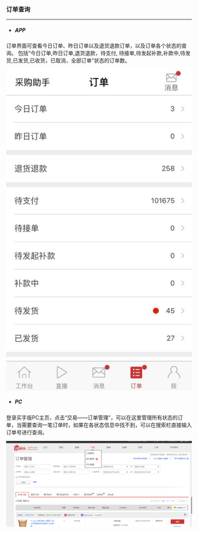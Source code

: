 ### 订单查询

---

* ##### APP

订单界面可查看今日订单、昨日订单以及退货退款订单，以及订单各个状态的查询。 包括“今日订单,昨日订单,退货退款，待支付,         待接单,待发起补款,补款中,待发货,已发货,已收货，已取消，全部订单”状态的订单数。

![](/order-management/images/cxdd_1.jpg)

* ##### PC

登录买手版PC主页，点击“交易——订单管理”，可以在这里管理所有状态的订单，当需要查询一笔订单时，如果在各状态信息中找不到，可以在搜索栏直接输入订单号进行查询。

![](/order-management/images/cxdd_2.png)

